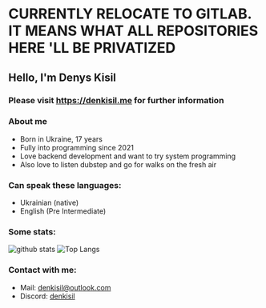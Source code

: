 # CURRENTLY RELOCATE TO GITLAB. IT MEANS WHAT ALL REPOSITORIES HERE 'LL BE PRIVATIZED

## Hello, I'm Denys Kisil

### Please visit https://denkisil.me for further information

### About me
- Born in Ukraine, 17 years
- Fully into programming since 2021
- Love backend development and want to try system programming
- Also love to listen dubstep and go for walks on the fresh air

### Can speak these languages:
- Ukrainian (native)
- English (Pre Intermediate)

### Some stats:
![github stats](https://github-readme-stats.vercel.app/api?username=ossenjoyer&theme=dark&show_icons=true)
![Top Langs](https://github-readme-stats.vercel.app/api/top-langs/?username=ossenjoyer&theme=dark&layout=compact)

### Contact with me:
- Mail: denkisil@outlook.com
- Discord: [denkisil](https://discord.com/users/user/1034708466977214464)

